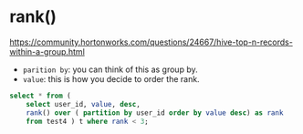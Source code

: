 # rank()

https://community.hortonworks.com/questions/24667/hive-top-n-records-within-a-group.html

- `parition by`: you can think of this as group by. 
- `value`: this is how you decide to order the rank. 

```sql
select * from (
	select user_id, value, desc, 
	rank() over ( partition by user_id order by value desc) as rank 
	from test4 ) t where rank < 3;
```
